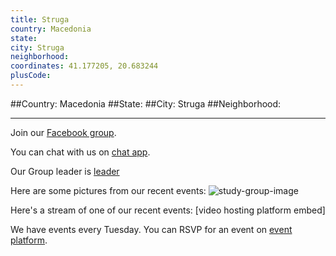 ```yaml
---
title: Struga
country: Macedonia
state: 
city: Struga
neighborhood: 
coordinates: 41.177205, 20.683244
plusCode:
---
```


##Country: Macedonia
##State: 
##City: Struga
##Neighborhood: 
*****
Join our [Facebook group](https://www.facebook.com/groups/free.code.camp.struga).

You can chat with us on [chat app]().

Our Group leader is [leader]()

Here are some pictures from our recent events:
![study-group-image]()

Here's a stream of one of our recent events:
[video hosting platform embed]

We have events every Tuesday. You can RSVP for an event on [event platform]().
